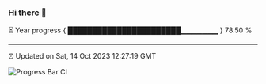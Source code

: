### Hi there 👋

⏳ Year progress { ███████████████████████▁▁▁▁▁▁▁ } 78.50 %

---

⏰ Updated on Sat, 14 Oct 2023 12:27:19 GMT

![Progress Bar CI](https://github.com/liununu/liununu/workflows/Progress%20Bar%20CI/badge.svg)
